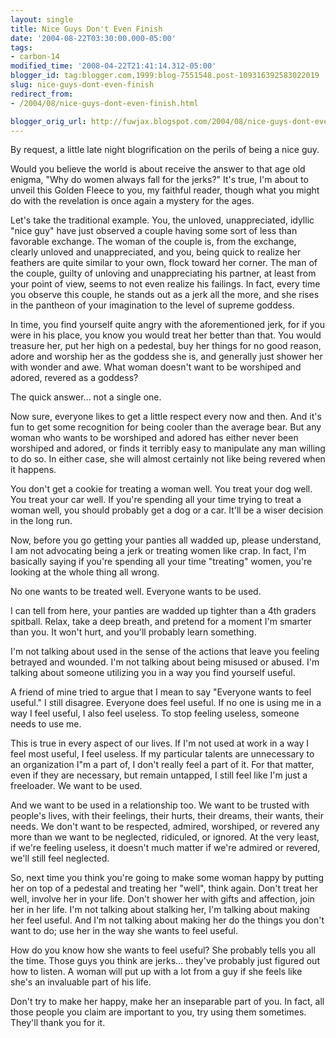 ```yaml
---
layout: single
title: Nice Guys Don't Even Finish
date: '2004-08-22T03:30:00.000-05:00'
tags:
- carbon-14
modified_time: '2008-04-22T21:41:14.312-05:00'
blogger_id: tag:blogger.com,1999:blog-7551548.post-109316392583022019
slug: nice-guys-dont-even-finish
redirect_from: 
- /2004/08/nice-guys-dont-even-finish.html

blogger_orig_url: http://fuwjax.blogspot.com/2004/08/nice-guys-dont-even-finish.html
---
```


By request, a little late night blogrification on the perils of being a nice guy.

Would you believe the world is about receive the answer to that age old enigma, "Why do women always fall for the jerks?" It's true, I'm about to unveil this Golden Fleece to you, my faithful reader, though what you might do with the revelation is once again a mystery for the ages.

Let's take the traditional example. You, the unloved, unappreciated, idyllic "nice guy" have just observed a couple having some sort of less than favorable exchange. The woman of the couple is, from the exchange, clearly unloved and unappreciated, and you, being quick to realize her feathers are quite similar to your own, flock toward her corner. The man of the couple, guilty of unloving and unappreciating his partner, at least from your point of view, seems to not even realize his failings. In fact, every time you observe this couple, he stands out as a jerk all the more, and she rises in the pantheon of your imagination to the level of supreme goddess.

In time, you find yourself quite angry with the aforementioned jerk, for if you were in his place, you know you would treat her better than that. You would treasure her, put her high on a pedestal, buy her things for no good reason, adore and worship her as the goddess she is, and generally just shower her with wonder and awe. What woman doesn't want to be worshiped and adored, revered as a goddess?

The quick answer... not a single one.

Now sure, everyone likes to get a little respect every now and then. And it's fun to get some recognition for being cooler than the average bear. But any woman who wants to be worshiped and adored has either never been worshiped and adored, or finds it terribly easy to manipulate any man willing to do so. In either case, she will almost certainly not like being revered when it happens.

You don't get a cookie for treating a woman well. You treat your dog well. You treat your car well. If you're spending all your time trying to treat a woman well, you should probably get a dog or a car. It'll be a wiser decision in the long run.

Now, before you go getting your panties all wadded up, please understand, I am not advocating being a jerk or treating women like crap. In fact, I'm basically saying if you're spending all your time "treating" women, you're looking at the whole thing all wrong.

No one wants to be treated well.  Everyone wants to be used.

I can tell from here, your panties are wadded up tighter than a 4th graders spitball. Relax, take a deep breath, and pretend for a moment I'm smarter than you. It won't hurt, and you'll probably learn something.

I'm not talking about used in the sense of the actions that leave you feeling betrayed and wounded. I'm not talking about being misused or abused. I'm talking about someone utilizing you in a way you find yourself useful.

A friend of mine tried to argue that I mean to say "Everyone wants to feel useful." I still disagree. Everyone does feel useful. If no one is using me in a way I feel useful, I also feel useless. To stop feeling useless, someone needs to use me.

This is true in every aspect of our lives. If I'm not used at work in a way I feel most useful, I feel useless. If my particular talents are unnecessary to an organization I"m a part of, I don't really feel a part of it. For that matter, even if they are necessary, but remain untapped, I still feel like I'm just a freeloader. We want to be used.

And we want to be used in a relationship too. We want to be trusted with people's lives, with their feelings, their hurts, their dreams, their wants, their needs. We don't want to be respected, admired, worshiped, or revered any more than we want to be neglected, ridiculed, or ignored. At the very least, if we're feeling useless, it doesn't much matter if we're admired or revered, we'll still feel neglected.

So, next time you think you're going to make some woman happy by putting her on top of a pedestal and treating her "well", think again. Don't treat her well, involve her in your life. Don't shower her with gifts and affection, join her in her life. I'm not talking about stalking her, I'm talking about making her feel useful. And I'm not talking about making her do the things you don't want to do; use her in the way she wants to feel useful.

How do you know how she wants to feel useful? She probably tells you all the time. Those guys you think are jerks... they've probably just figured out how to listen. A woman will put up with a lot from a guy if she feels like she's an invaluable part of his life.

Don't try to make her happy, make her an inseparable part of you. In fact, all those people you claim are important to you, try using them sometimes. They'll thank you for it.

